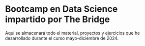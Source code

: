 # Bootcamp en Data Science impartido por The Bridge

Aquí se almacenará todo el material, proyectos y ejercicios que he desarrollado durante el curso mayo-diciembre de 2024.
